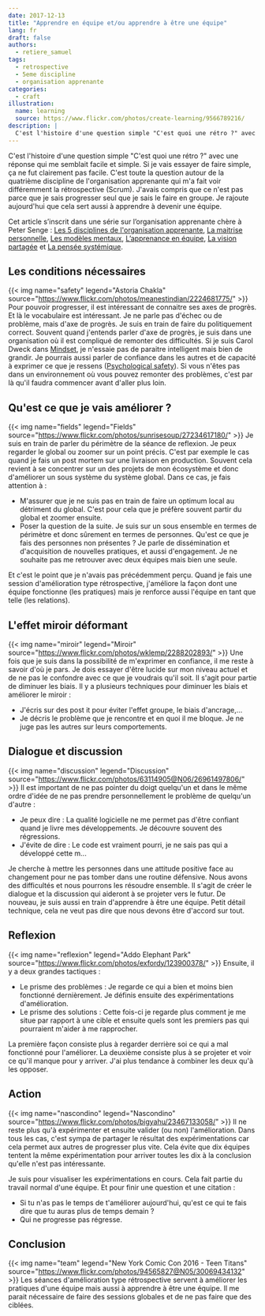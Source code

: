 ```yaml
---
date: 2017-12-13
title: "Apprendre en équipe et/ou apprendre à être une équipe"
lang: fr
draft: false
authors:
  - retiere_samuel
tags:
  - retrospective
  - 5eme discipline
  - organisation apprenante
categories:
  - craft
illustration:
  name: learning
  source: https://www.flickr.com/photos/create-learning/9566789216/
description: |
  C'est l'histoire d'une question simple "C'est quoi une rétro ?" avec une réponse qui me semblait facile et simple. Au final, cela parle plus d'apprendre en équipe et d'apprendre à être une équipe.
---
```


C'est l'histoire d'une question simple "C'est quoi une rétro ?" avec une réponse qui me semblait facile et simple. Si je vais essayer de faire simple, ça ne fut clairement pas facile. C'est toute la question autour de la quatrième discipline de l'organisation apprenante qui m'a fait voir différemment la rétrospective (Scrum). J'avais compris que ce n'est pas parce que je sais progresser seul que je sais le faire en groupe. Je rajoute aujourd'hui que cela sert aussi à apprendre à devenir une équipe.

Cet article s’inscrit dans une série sur l’organisation apprenante chère à Peter Senge : [Les 5 disciplines de l'organisation apprenante], [La maitrise personnelle], [Les modèles mentaux], [L’apprenance en équipe], [La vision partagée] et [La pensée systémique].

## Les conditions nécessaires
{{< img name="safety" legend="Astoria Chakla" source="https://www.flickr.com/photos/meanestindian/2224681775/" >}}
Pour pouvoir progresser, il est intéressant de connaitre ses axes de progrès. Et là le vocabulaire est intéressant. Je ne parle pas d'échec ou de problème, mais d'axe de progrès. Je suis en train de faire du politiquement correct. Souvent quand j'entends parler d'axe de progrès, je suis dans une organisation où il est compliqué de remonter des difficultés. Si je suis Carol Dweck dans [Mindset], je n'essaie pas de paraitre intelligent mais bien de grandir. Je pourrais aussi parler de confiance dans les autres et de capacité à exprimer ce que je ressens ([Psychological safety]). Si vous n'êtes pas dans un environnement où vous pouvez remonter des problèmes, c'est par là qu'il faudra commencer avant d'aller plus loin.

## Qu'est ce que je vais améliorer ?
{{< img name="fields" legend="Fields" source="https://www.flickr.com/photos/sunrisesoup/27234617180/" >}}
Je suis en train de parler du périmètre de la séance de reflexion. Je peux regarder le global ou zoomer sur un point précis. C'est par exemple le cas quand je fais un post mortem sur une livraison en production. Souvent cela revient à se concentrer sur un des projets de mon écosystème et donc d'améliorer un sous système du système global. Dans ce cas, je fais attention à :<br>
- M'assurer que je ne suis pas en train de faire un optimum local au détriment du global. C'est pour cela que je préfère souvent partir du global et zoomer ensuite.<br>
- Poser la question de la suite. Je suis sur un sous ensemble en termes de périmètre et donc sûrement en termes de personnes. Qu'est ce que je fais des personnes non présentes ? Je parle de dissémination et d'acquisition de nouvelles pratiques, et aussi d'engagement. Je ne souhaite pas me retrouver avec deux équipes mais bien une seule.

Et c'est le point que je n'avais pas précédemment perçu. Quand je fais une session d'amélioration type rétrospective, j'améliore la façon dont une équipe fonctionne (les pratiques) mais je renforce aussi l'équipe en tant que telle (les relations).

## L'effet miroir déformant
{{< img name="miroir" legend="Miroir" source="https://www.flickr.com/photos/wklemp/2288202893/" >}}
Une fois que je suis dans la possibilité de m'exprimer en confiance, il me reste à savoir d'où je pars. Je dois essayer d'être lucide sur mon niveau actuel et de ne pas le confondre avec ce que je voudrais qu'il soit. Il s'agit pour partie de diminuer les biais. Il y a plusieurs techniques pour diminuer les biais et améliorer le miroir :<br>
- J'écris sur des post it pour éviter l'effet groupe, le biais d'ancrage,...<br>
- Je décris le problème que je rencontre et en quoi il me bloque. Je ne juge pas les autres sur leurs comportements.

## Dialogue et discussion
{{< img name="discussion" legend="Discussion" source="https://www.flickr.com/photos/63114905@N06/26961497806/" >}}
Il est important de ne pas pointer du doigt quelqu'un et dans le même ordre d'idée de ne pas prendre personnellement le problème de quelqu'un d'autre :<br>
- Je peux dire : La qualité logicielle ne me permet pas d'être confiant quand je livre mes développements. Je découvre souvent des régressions.<br>
- J'évite de dire : Le code est vraiment pourri, je ne sais pas qui a développé cette m...

Je cherche à mettre les personnes dans une attitude positive face au changement pour ne pas tomber dans une routine défensive. Nous avons des difficultés et nous pourrons les résoudre ensemble. Il s'agit de créer le dialogue et la discussion qui aideront à se projeter vers le futur. De nouveau, je suis aussi en train d'apprendre à être une équipe. Petit détail technique, cela ne veut pas dire que nous devons être d'accord sur tout.

## Reflexion
{{< img name="reflexion" legend="Addo Elephant Park" source="https://www.flickr.com/photos/exfordy/123900378/" >}}
Ensuite, il y a deux grandes tactiques : <br>
- Le prisme des problèmes : Je regarde ce qui a bien et moins bien fonctionné dernièrement. Je définis ensuite des expérimentations d'amélioration.<br>
- Le prisme des solutions : Cette fois-ci je regarde plus comment je me situe par rapport à une cible et ensuite quels sont les premiers pas qui pourraient m'aider à me rapprocher.

La première façon consiste plus à regarder derrière soi ce qui a mal fonctionné pour l'améliorer. La deuxième consiste plus à se projeter et voir ce qu'il manque pour y arriver. J'ai plus tendance à combiner les deux qu'à les opposer.

## Action
{{< img name="nascondino" legend="Nascondino" source="https://www.flickr.com/photos/bigyahu/23467133058/" >}}
Il ne reste plus qu'à expérimenter et ensuite valider (ou non) l'amélioration. Dans tous les cas, c'est sympa de partager le résultat des expérimentations car cela permet aux autres de progresser plus vite. Cela évite que dix équipes tentent la même expérimentation pour arriver toutes les dix à la conclusion qu'elle n'est pas intéressante.

Je suis pour visualiser les expérimentations en cours. Cela fait partie du travail normal d'une équipe. Et pour finir une question et une citation :<br>
- Si tu n'as pas le temps de t'améliorer aujourd'hui, qu'est ce qui te fais dire que tu auras plus de temps demain ?<br>
- Qui ne progresse pas régresse.

## Conclusion
{{< img name="team" legend="New York Comic Con 2016 - Teen Titans" source="https://www.flickr.com/photos/94565827@N05/30069434132" >}}
Les séances d'amélioration type rétrospective servent à améliorer les pratiques d'une équipe mais aussi à apprendre à être une équipe. Il me parait nécessaire de faire des sessions globales et de ne pas faire que des ciblées.

[Mindset]: https://en.wikipedia.org/wiki/Mindset#Fixed_and_growth
[Psychological safety]: https://en.wikipedia.org/wiki/Psychological_safety
[Les 5 disciplines de l'organisation apprenante]: /articles/2017-12-22-learning_organization/
[La maitrise personnelle]: /articles/2017-12-18-personal_mastery/
[Les modèles mentaux]: /articles/2017-12-18-mental_models/
[L’apprenance en équipe]: /articles/2017-12-13-team_learning/
[La vision partagée]: /articles/2017-12-17-shared_vision/
[La pensée systémique]: /articles/2017-06-08-system_thinking/
